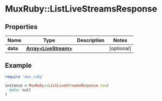 # MuxRuby::ListLiveStreamsResponse

## Properties

| Name | Type | Description | Notes |
| ---- | ---- | ----------- | ----- |
| **data** | [**Array&lt;LiveStream&gt;**](LiveStream.md) |  | [optional] |

## Example

```ruby
require 'mux_ruby'

instance = MuxRuby::ListLiveStreamsResponse.new(
  data: null
)
```

